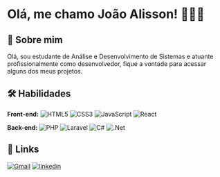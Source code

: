 # Olá, me chamo João Alisson! 👨🏻‍💻


## 🚀 Sobre mim
Olá, sou estudante de Análise e Desenvolvimento de Sistemas e atuante profissionalmente como desenvolvedor, fique a vontade para acessar alguns dos meus projetos. 


## 🛠 Habilidades
**Front-end:**
![HTML5](https://img.shields.io/badge/-HTML-333333?style=flat&logo=html5)
![CSS3](https://img.shields.io/badge/-CSS-333333?style=flat&logo=css3)
![JavaScript](https://img.shields.io/badge/-JavaScript-333333?style=flat&logo=javascript)
![React](https://img.shields.io/badge/-React-333333?style=flat&logo=react)

**Back-end:** ![PHP](https://img.shields.io/badge/-PHP-333333?style=flat&logo=php)
![Laravel](https://img.shields.io/badge/-Laravel-333333?style=flat&logo=laravel) 
![C#](https://img.shields.io/badge/-CSharp-333333?style=flat&logo=csharp)
![.Net](https://img.shields.io/badge/-.Net-333333?style=flat&logo=dotnet)

## 🔗 Links

[![Gmail](https://img.shields.io/badge/Gmail-D14836?style=for-the-badge&logo=gmail&logoColor=white)](mailto:joaoalisson222005@gmail.com)
[![linkedin](https://img.shields.io/badge/linkedin-0A66C2?style=for-the-badge&logo=linkedin&logoColor=white)](https://www.linkedin.com/in/joao-alisson/)



